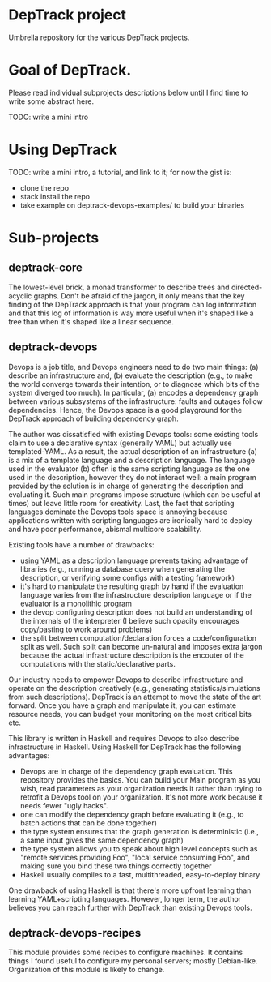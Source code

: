 DepTrack project
================

Umbrella repository for the various DepTrack projects.

# Goal of DepTrack.

Please read individual subprojects descriptions below until I find time to
write some abstract here.

TODO: write a mini intro

# Using DepTrack

TODO: write a mini intro, a tutorial, and link to it;
for now the gist is:
- clone the repo
- stack install the repo
- take example on deptrack-devops-examples/ to build your binaries

# Sub-projects

## deptrack-core

The lowest-level brick, a monad transformer to describe trees and
directed-acyclic graphs. Don't be afraid of the jargon, it only means that the
key finding of the DepTrack approach is that your program can log information
and that this log of information is way more useful when it's shaped like a
tree than when it's shaped like a linear sequence.

## deptrack-devops

Devops is a job title, and Devops engineers need to do two main things: (a)
describe an infrastructure and, (b) evaluate the description (e.g., to make the
world converge towards their intention, or to diagnose which bits of the system
diverged too much). In particular, (a) encodes a dependency graph between
various subsystems of the infrastructure: faults and outages follow
dependencies. Hence, the Devops space is a good playground for the DepTrack
approach of building dependency graph.

The author was dissatisfied with existing Devops tools: some existing tools
claim to use a declarative syntax (generally YAML) but actually use
templated-YAML. As a result, the actual description of an infrastructure (a) is
a mix of a template language and a description language. The language used in
the evaluator (b) often is the same scripting language as the one used in the
description, however they do not interact well: a main program provided by the
solution is in charge of generating the description and evaluating it. Such
main programs impose structure (which can be useful at times) but leave little
room for creativity.
Last, the fact that scripting languages dominate the Devops tools space is
annoying because applications written with scripting languages are ironically
hard to deploy and have poor performance, abismal multicore scalability.

Existing tools have a number of drawbacks:
- using YAML as a description language prevents taking advantage of libraries
  (e.g., running a database query when generating the description, or verifying
  some configs with a testing framework)
- it's hard to manipulate the resulting graph by hand if the evaluation
  language varies from the infrastructure description language or if the
  evaluator is a monolithic program
- the devop configuring description does not build an understanding of the
  internals of the interpreter (I believe such opacity encourages copy/pasting
  to work around problems)
- the split between computation/declaration forces a code/configuration split
  as well. Such split can become un-natural and imposes extra jargon because
  the actual infrastructure description is the encouter of the computations
  with the static/declarative parts.

Our industry needs to empower Devops to describe infrastructure and operate on
the description creatively (e.g., generating statistics/simulations from such
descriptions). DepTrack is an attempt to move the state of the art forward.
Once you have a graph and manipulate it, you can estimate resource needs, you
can budget your monitoring on the most critical bits etc.

This library is written in Haskell and requires Devops to also describe
infrastructure in Haskell.  Using Haskell for DepTrack has the following
advantages:
- Devops are in charge of the dependency graph evaluation. This repository
  provides the basics. You can build your Main program as you wish, read
  parameters as your organization needs it rather than trying to retrofit a
  Devops tool on your organization. It's not more work because it needs fewer
  "ugly hacks".
- one can modify the dependency graph before evaluating it (e.g., to batch
  actions that can be done together)
- the type system ensures that the graph generation is deterministic (i.e.,
  a same input gives the same dependency graph)
- the type system allows you to speak about high level concepts such as "remote
  services providing Foo", "local service consuming Foo", and making sure you
  bind these two things correctly together
- Haskell usually compiles to a fast, multithreaded, easy-to-deploy binary

One drawback of using Haskell is that there's more upfront learning than
learning YAML+scripting languages. However, longer term, the author believes
you can reach further with DepTrack than existing Devops tools.

## deptrack-devops-recipes

This module provides some recipes to configure machines. It contains things I
found useful to configure my personal servers; mostly Debian-like.
Organization of this module is likely to change.
